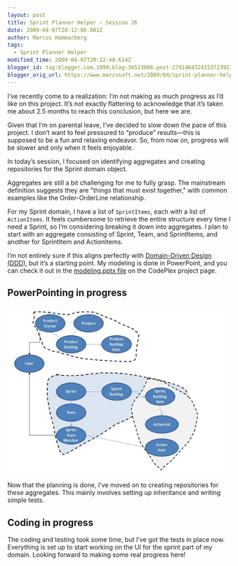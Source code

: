 ```yaml
---
layout: post
title: Sprint Planner Helper – Session 26
date: 2009-04-07T20:12:00.001Z
author: Marcus Hammarberg
tags:
  - Sprint Planner Helper
modified_time: 2009-04-07T20:12:48.614Z
blogger_id: tag:blogger.com,1999:blog-36533086.post-2791464324153723923
blogger_orig_url: https://www.marcusoft.net/2009/04/sprint-planner-helper-session-26.html
---
```


I’ve recently come to a realization: I’m not making as much progress as I’d like on this project. It’s not exactly flattering to acknowledge that it’s taken me about 2.5 months to reach this conclusion, but here we are.

Given that I’m on parental leave, I’ve decided to slow down the pace of this project. I don’t want to feel pressured to “produce” results—this is supposed to be a fun and relaxing endeavor. So, from now on, progress will be slower and only when it feels enjoyable.

In today’s session, I focused on identifying aggregates and creating repositories for the Sprint domain object.

Aggregates are still a bit challenging for me to fully grasp. The mainstream definition suggests they are "things that must exist together," with common examples like the Order-OrderLine relationship.

For my Sprint domain, I have a list of `SprintItems`, each with a list of `ActionItems`. It feels cumbersome to retrieve the entire structure every time I need a Sprint, so I’m considering breaking it down into aggregates. I plan to start with an aggregate consisting of Sprint, Team, and SprintItems, and another for SprintItem and ActionItems.

I’m not entirely sure if this aligns perfectly with [Domain-Driven Design (DDD)](http://en.wikipedia.org/wiki/Domain-driven_design), but it’s a starting point. My modeling is done in PowerPoint, and you can check it out in the [modeling.pptx file](http://sprintplannerhelper.codeplex.com/) on the CodePlex project page.

## PowerPointing in progress

![Aggregates](/img/sprintplanner_aggregates.jpg)

Now that the planning is done, I’ve moved on to creating repositories for these aggregates. This mainly involves setting up inheritance and writing simple tests.

## Coding in progress

The coding and testing took some time, but I’ve got the tests in place now. Everything is set up to start working on the UI for the sprint part of my domain. Looking forward to making some real progress here!
